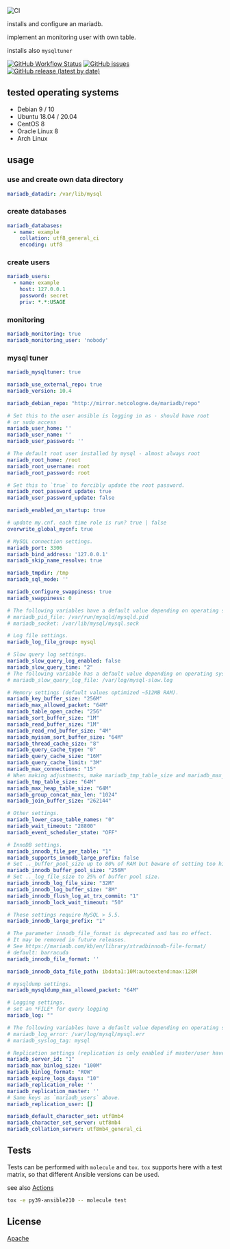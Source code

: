 
![CI](https://github.com/bodsch/ansible-mariadb/workflows/CI/badge.svg?branch=master)

installs and configure an mariadb.

implement an monitoring user with own table.

installs also `mysqltuner`


[![GitHub Workflow Status](https://img.shields.io/github/workflow/status/bodsch/ansible-mariadb/CI)][ci]
[![GitHub issues](https://img.shields.io/github/issues/bodsch/ansible-mariadb)][issues]
[![GitHub release (latest by date)](https://img.shields.io/github/v/release/bodsch/ansible-mariadb)][releases]

[ci]: https://github.com/bodsch/ansible-mariadb/actions
[issues]: https://github.com/bodsch/ansible-mariadb/issues?q=is%3Aopen+is%3Aissue
[releases]: https://github.com/bodsch/ansible-mariadb/releases


## tested operating systems

* Debian 9 / 10
* Ubuntu 18.04 / 20.04
* CentOS 8
* Oracle Linux 8
* Arch Linux


## usage

### use and create own data directory

```yaml
mariadb_datadir: /var/lib/mysql
```

### create databases

```yaml
mariadb_databases:
  - name: example
    collation: utf8_general_ci
    encoding: utf8
```

### create users

```yaml
mariadb_users:
  - name: example
    host: 127.0.0.1
    password: secret
    priv: *.*:USAGE
```

### monitoring

```yaml
mariadb_monitoring: true
mariadb_monitoring_user: 'nobody'
```

### mysql tuner

```yaml
mariadb_mysqltuner: true
```



```yaml
mariadb_use_external_repo: true
mariadb_version: 10.4

mariadb_debian_repo: "http://mirror.netcologne.de/mariadb/repo"

# Set this to the user ansible is logging in as - should have root
# or sudo access
mariadb_user_home: ''
mariadb_user_name: ''
mariadb_user_password: ''

# The default root user installed by mysql - almost always root
mariadb_root_home: /root
mariadb_root_username: root
mariadb_root_password: root

# Set this to `true` to forcibly update the root password.
mariadb_root_password_update: true
mariadb_user_password_update: false

mariadb_enabled_on_startup: true

# update my.cnf. each time role is run? true | false
overwrite_global_mycnf: true

# MySQL connection settings.
mariadb_port: 3306
mariadb_bind_address: '127.0.0.1'
mariadb_skip_name_resolve: true

mariadb_tmpdir: /tmp
mariadb_sql_mode: ''

mariadb_configure_swappiness: true
mariadb_swappiness: 0

# The following variables have a default value depending on operating system.
# mariadb_pid_file: /var/run/mysqld/mysqld.pid
# mariadb_socket: /var/lib/mysql/mysql.sock

# Log file settings.
mariadb_log_file_group: mysql

# Slow query log settings.
mariadb_slow_query_log_enabled: false
mariadb_slow_query_time: "2"
# The following variable has a default value depending on operating system.
# mariadb_slow_query_log_file: /var/log/mysql-slow.log

# Memory settings (default values optimized ~512MB RAM).
mariadb_key_buffer_size: "256M"
mariadb_max_allowed_packet: "64M"
mariadb_table_open_cache: "256"
mariadb_sort_buffer_size: "1M"
mariadb_read_buffer_size: "1M"
mariadb_read_rnd_buffer_size: "4M"
mariadb_myisam_sort_buffer_size: "64M"
mariadb_thread_cache_size: "8"
mariadb_query_cache_type: "0"
mariadb_query_cache_size: "16M"
mariadb_query_cache_limit: "3M"
mariadb_max_connections: "15"
# When making adjustments, make mariadb_tmp_table_size and mariadb_max_heap_table_size equal
mariadb_tmp_table_size: "64M"
mariadb_max_heap_table_size: "64M"
mariadb_group_concat_max_len: "1024"
mariadb_join_buffer_size: "262144"

# Other settings.
mariadb_lower_case_table_names: "0"
mariadb_wait_timeout: "28800"
mariadb_event_scheduler_state: "OFF"

# InnoDB settings.
mariadb_innodb_file_per_table: "1"
mariadb_supports_innodb_large_prefix: false
# Set .._buffer_pool_size up to 80% of RAM but beware of setting too high.
mariadb_innodb_buffer_pool_size: "256M"
# Set .._log_file_size to 25% of buffer pool size.
mariadb_innodb_log_file_size: "32M"
mariadb_innodb_log_buffer_size: "8M"
mariadb_innodb_flush_log_at_trx_commit: "1"
mariadb_innodb_lock_wait_timeout: "50"

# These settings require MySQL > 5.5.
mariadb_innodb_large_prefix: "1"

# The parameter innodb_file_format is deprecated and has no effect.
# It may be removed in future releases.
# See https://mariadb.com/kb/en/library/xtradbinnodb-file-format/
# default: barracuda
mariadb_innodb_file_format: ''

mariadb_innodb_data_file_path: ibdata1:10M:autoextend:max:128M

# mysqldump settings.
mariadb_mysqldump_max_allowed_packet: "64M"

# Logging settings.
# set an *FILE* for query logging
mariadb_log: ""

# The following variables have a default value depending on operating system.
# mariadb_log_error: /var/log/mysql/mysql.err
# mariadb_syslog_tag: mysql

# Replication settings (replication is only enabled if master/user have values).
mariadb_server_id: "1"
mariadb_max_binlog_size: "100M"
mariadb_binlog_format: "ROW"
mariadb_expire_logs_days: "10"
mariadb_replication_role: ''
mariadb_replication_master: ''
# Same keys as `mariadb_users` above.
mariadb_replication_user: []

mariadb_default_character_set: utf8mb4
mariadb_character_set_server: utf8mb4
mariadb_collation_server: utf8mb4_general_ci
```


## Tests

Tests can be performed with `molecule` and `tox`.
`tox` supports here with a test matrix, so that different Ansible versions can be used.

see also [Actions](https://github.com/bodsch/ansible-mariadb/actions)

```bash
tox -e py39-ansible210 -- molecule test
```

## License

[Apache](https://raw.githubusercontent.com/bodsch/ansible-logrotate/master/LICENSE)

